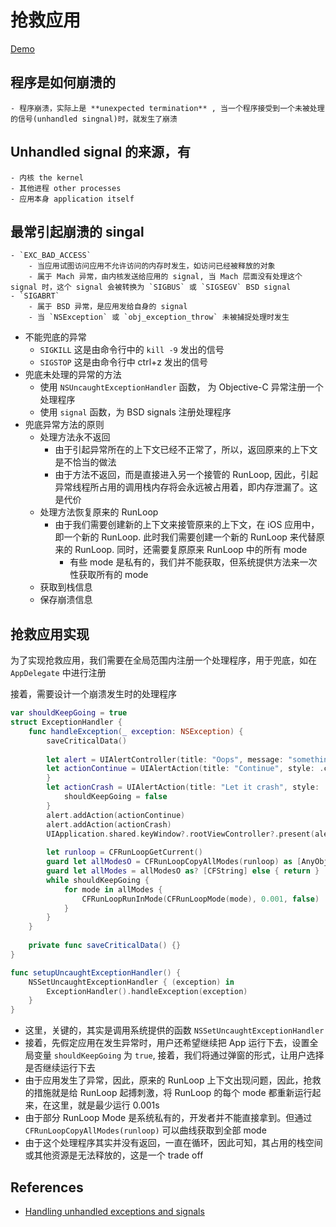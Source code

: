# 抢救应用

[Demo](https://github.com/Monsoir/thread-runloop-demo)

## 程序是如何崩溃的
    - 程序崩溃，实际上是 **unexpected termination** , 当一个程序接受到一个未被处理的信号(unhandled singnal)时，就发生了崩溃

## Unhandled signal 的来源，有
    - 内核 the kernel
    - 其他进程 other processes
    - 应用本身 application itself

## 最常引起崩溃的 singal
    - `EXC_BAD_ACCESS`
        - 当应用试图访问应用不允许访问的内存时发生，如访问已经被释放的对象
        - 属于 Mach 异常，由内核发送给应用的 signal, 当 Mach 层面没有处理这个 signal 时，这个 signal 会被转换为 `SIGBUS` 或 `SIGSEGV` BSD signal
    - `SIGABRT`
        - 属于 BSD 异常，是应用发给自身的 signal
        - 当 `NSException` 或 `obj_exception_throw` 未被捕捉处理时发生
- 不能兜底的异常
    - `SIGKILL` 这是由命令行中的 `kill -9` 发出的信号
    - `SIGSTOP` 这是由命令行中 ctrl+z 发出的信号
- 兜底未处理的异常的方法
    - 使用 `NSUncaughtExceptionHandler` 函数， 为 Objective-C 异常注册一个处理程序
    - 使用 `signal` 函数，为 BSD signals 注册处理程序
- 兜底异常方法的原则
    - 处理方法永不返回
        - 由于引起异常所在的上下文已经不正常了，所以，返回原来的上下文是不恰当的做法
        - 由于方法不返回，而是直接进入另一个接管的 RunLoop, 因此，引起异常线程所占用的调用栈内存将会永远被占用着，即内存泄漏了。这是代价
    - 处理方法恢复原来的 RunLoop
        - 由于我们需要创建新的上下文来接管原来的上下文，在 iOS 应用中，即一个新的 RunLoop. 此时我们需要创建一个新的 RunLoop 来代替原来的 RunLoop. 同时，还需要复原原来 RunLoop 中的所有 mode
            - 有些 mode 是私有的，我们并不能获取，但系统提供方法来一次性获取所有的 mode
    - 获取到栈信息
    - 保存崩溃信息

## 抢救应用实现

为了实现抢救应用，我们需要在全局范围内注册一个处理程序，用于兜底，如在 `AppDelegate` 中进行注册

接着，需要设计一个崩溃发生时的处理程序

```swift
var shouldKeepGoing = true
struct ExceptionHandler {
    func handleException(_ exception: NSException) {
        saveCriticalData()
        
        let alert = UIAlertController(title: "Oops", message: "something wrong", preferredStyle: .alert)
        let actionContinue = UIAlertAction(title: "Continue", style: .cancel) { (_) in
        }
        let actionCrash = UIAlertAction(title: "Let it crash", style: .destructive) { (_) in
            shouldKeepGoing = false
        }
        alert.addAction(actionContinue)
        alert.addAction(actionCrash)
        UIApplication.shared.keyWindow?.rootViewController?.present(alert, animated: true, completion: nil)
        
        let runloop = CFRunLoopGetCurrent()
        guard let allModesO = CFRunLoopCopyAllModes(runloop) as [AnyObject]? else { return }
        guard let allModes = allModesO as? [CFString] else { return }
        while shouldKeepGoing {
            for mode in allModes {
                CFRunLoopRunInMode(CFRunLoopMode(mode), 0.001, false)
            }
        }
    }
    
    private func saveCriticalData() {}
}

func setupUncaughtExceptionHandler() {
    NSSetUncaughtExceptionHandler { (exception) in
        ExceptionHandler().handleException(exception)
    }
}
```

- 这里，关键的，其实是调用系统提供的函数 `NSSetUncaughtExceptionHandler`
- 接着，先假定应用在发生异常时，用户还希望继续把 App 运行下去，设置全局变量 `shouldKeepGoing` 为 `true`, 接着，我们将通过弹窗的形式，让用户选择是否继续运行下去
- 由于应用发生了异常，因此，原来的 RunLoop 上下文出现问题，因此，抢救的措施就是给 RunLoop 起搏刺激，将 RunLoop 的每个 mode 都重新运行起来，在这里，就是最少运行 0.001s
- 由于部分 RunLoop Mode 是系统私有的，开发者并不能直接拿到。但通过 `CFRunLoopCopyAllModes(runloop)` 可以曲线获取到全部 mode
- 由于这个处理程序其实并没有返回，一直在循环，因此可知，其占用的栈空间或其他资源是无法释放的，这是一个 trade off

## References

- [Handling unhandled exceptions and signals](https://www.notion.so/Handling-unhandled-exceptions-and-signals-6f52fd6043a2448abb8241cefc3ea692#a43f67cb9624404081e14c8e87da413e)

